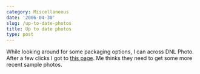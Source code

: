 ```yaml
---
category: Miscellaneous
date: '2006-04-30'
slug: /up-to-date-photos
title: Up to date photos
type: post
---
```



While looking around for some packaging options, I can across DNL
Photo. After a few clicks I got to
[this page](http://dnlphoto.com/pages/packaging/luwallet.html). Me
thinks they need to get some more recent sample photos.